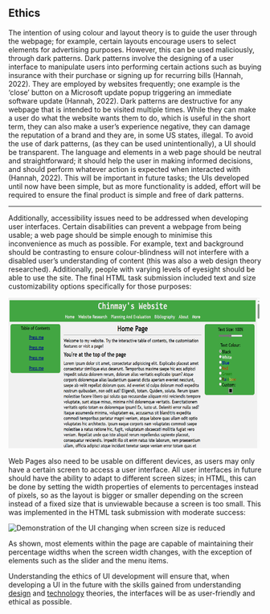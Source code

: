 Ethics
---
The intention of using colour and layout theory is to guide the user through the webpage; for example, certain layouts encourage users to select elements for advertising purposes. However, this can be used maliciously, through dark patterns. Dark patterns involve the designing of a user interface to manipulate users into performing certain actions such as buying insurance with their purchase or signing up for recurring bills (Hannah, 2022). They are employed by websites frequently; one example is the ‘close’ button on a Microsoft update popup triggering an immediate software update (Hannah, 2022). 
Dark patterns are destructive for any webpage that is intended to be visited multiple times.  While they can make a user do what the website wants them to do, which is useful in the short term, they can also make a user’s experience negative, they can damage the reputation of a brand and they are, in some US states, illegal. 
To avoid the use of dark patterns, (as they can be used unintentionally), a UI should be transparent. The language and elements in a web page should be neutral and straightforward; it should help the user in making informed decisions, and should perform whatever action is expected when interacted with (Hannah, 2022). This will be important in future tasks; the UIs developed until now have been simple, but as more functionality is added, effort will be required to ensure the final product is simple and free of dark patterns.

___

Additionally, accessibility issues need to be addressed when developing user interfaces. Certain disabilities can prevent a webpage from being usable; a web page should be simple enough to minimise this inconvenience as much as possible. For example, text and background should be contrasting to ensure colour-blindness will not interfere with a disabled user’s understanding of content (this was also a web design theory researched). Additionally, people with varying levels of eyesight should be able to use the site. The final HTML task submission included text and size customizability options specifically for those purposes: 

<img src="Resources/textCustomize.gif" width="500" height="300" alt="Demonstration of the text and colour changing properties of the final assessment piece">

Web Pages also need to be usable on different devices, as users may only have a certain screen to access a user interface. All user interfaces in future should have the ability to adapt to different screen sizes; in HTML, this can be done by setting the width properties of elements to percentages instead of pixels, so as the layout is bigger or smaller depending on the screen instead of a fixed size that is unviewable because a screen is too small. This was implemented in the HTML task submission with moderate success:

<img src="Resources/adaptability.gif" width="500" height="300" alt="Demonstration of the UI changing when screen size is reduced">

As shown, most elements within the page are capable of maintaining their percentage widths when the screen width changes, with the exception of elements such as the slider and the menu items.

Understanding the ethics of UI development will ensure that, when developing a UI in the future with the skills gained from understanding [design](/UI%20Design%20And%20Layout/UIDesignAndLayout.md) and [technology](/Technologies/Html%20Knowledge.md) theories, the interfaces will be as user-friendly and ethical as possible. 